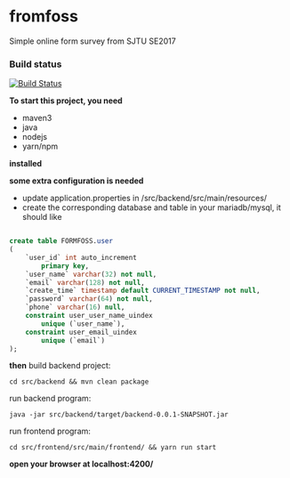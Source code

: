 # fromfoss
Simple online form survey from SJTU SE2017

### Build status
[![Build Status](https://travis-ci.org/YQQS/formfoss.svg?branch=master)](https://travis-ci.org/YQQS/formfoss)

**To start this project, you need**
+ maven3
+ java
+ nodejs
+ yarn/npm

**installed**

**some extra configuration is needed**
+ update application.properties in /src/backend/src/main/resources/
+ create the corresponding database and table in your mariadb/mysql, it should like 

```sql

create table FORMFOSS.user
(
	`user_id` int auto_increment
		primary key,
	`user_name` varchar(32) not null,
	`email` varchar(128) not null,
	`create_time` timestamp default CURRENT_TIMESTAMP not null,
	`password` varchar(64) not null,
	`phone` varchar(16) null,
	constraint user_user_name_uindex
		unique (`user_name`),
	constraint user_email_uindex
		unique (`email`)
);
   ```


**then**
build backend project:

    cd src/backend && mvn clean package

run backend program:

    java -jar src/backend/target/backend-0.0.1-SNAPSHOT.jar

run frontend program: 

    cd src/frontend/src/main/frontend/ && yarn run start 

**open your browser at localhost:4200/**
